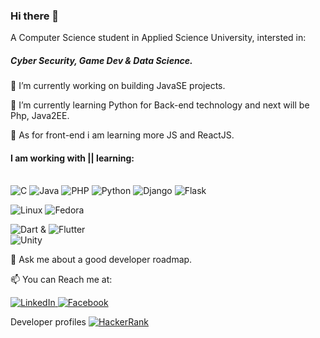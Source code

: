 ### Hi there 👋
A Computer Science student in Applied Science University, intersted in: <h5>Cyber Security, Game Dev & Data Science.</h5>
<p>
🔭 I’m currently working on building JavaSE projects.

🌱 I’m currently learning Python for Back-end technology and next will be Php, Java2EE.

🌱 As for front-end i am learning more JS and ReactJS.
</p>
<p>
  <h4>I am working with || learning: </h4><br>
  
  <img alt="C" src="https://img.shields.io/badge/c-%2300599C.svg?style=for-the-badge&logo=c&logoColor=white"/>
  <img alt="Java" src="https://img.shields.io/badge/java-%23ED8B00.svg?style=for-the-badge&logo=java&logoColor=white"/>
  <img alt="PHP" src="https://img.shields.io/badge/php-%23777BB4.svg?style=for-the-badge&logo=php&logoColor=white"/> 
  <img alt="Python" src="https://img.shields.io/badge/python-%2314354C.svg?style=for-the-badge&logo=python&logoColor=white"/>  <img alt="Django" src="https://img.shields.io/badge/django-%23092E20.svg?style=for-the-badge&logo=django&logoColor=white"/>  <img alt="Flask" src="https://img.shields.io/badge/flask-%23000.svg?style=for-the-badge&logo=flask&logoColor=white"/><br>
  
  <img alt="Linux" src="https://img.shields.io/badge/Linux-FCC624?style=for-the-badge&logo=linux&logoColor=black">  <img alt="Fedora" src="https://img.shields.io/badge/Fedora-294172?style=for-the-badge&logo=fedora&logoColor=white"> <br>
  
  <img alt="Dart" src="https://img.shields.io/badge/dart-%230175C2.svg?style=for-the-badge&logo=dart&logoColor=white"/> & 
  <img alt="Flutter" src="https://img.shields.io/badge/Flutter-%2302569B.svg?style=for-the-badge&logo=Flutter&logoColor=white"/> <br>
  <img alt="Unity" src="https://img.shields.io/badge/unity-%23000000.svg?style=for-the-badge&logo=unity&logoColor=white"/>
</p>
💬 Ask me about a good developer roadmap.

📫 You can Reach me at:
<p>
  <a href="https://www.linkedin.com/in/omar-eses-b68b151a9/" target="_blank">
    <img alt="LinkedIn" src="https://img.shields.io/badge/linkedin-%230077B5.svg?style=for-the-badge&logo=linkedin&logoColor=white"/>
  </a>
  <a href="https://www.facebook.com/omar.isis/" target="_blank">
    <img alt="Facebook" src="https://img.shields.io/badge/Facebook-%231877F2.svg?style=for-the-badge&logo=Facebook&logoColor=white"/>
  </a>
</p>
<p> Developer profiles
  <a href="https://www.hackerrank.com/esesomar01" target="_blank">
    <img alt="HackerRank" src="https://img.shields.io/badge/-Hackerrank-2EC866?style=for-the-badge&logo=HackerRank&logoColor=white"/>
  </a>
  
</p>
<!--
**Omar-Eses/Omar-Eses** is a ✨ _special_ ✨ repository because its `README.md` (this file) appears on your GitHub profile.
-->
